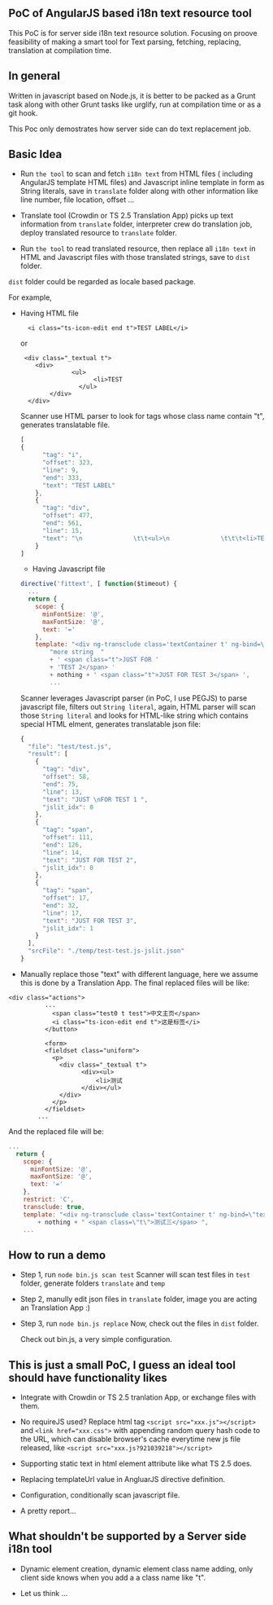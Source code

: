 PoC of AngularJS based i18n text resource tool
--------------

This PoC is for server side i18n text resource solution.
Focusing on proove feasibility of making a smart tool for Text parsing, fetching, replacing, translation at compilation time.

## In general

Written in javascript based on Node.js, it is better to be packed as a Grunt task along with other Grunt tasks like
urglify, run at compilation time or as a git hook.

This Poc only demostrates how server side can do text replacement job.

## Basic Idea

 * Run `the tool` to
 scan and fetch `i18n text` from HTML files ( including AngularJS template HTML files) and Javascript inline template in form as String literals, 
 save in `translate` folder along with other information like line number, file location, offset ...

 * Translate tool (Crowdin or TS 2.5 Translation App) picks up text information from `translate` folder, interpreter crew do translation job, deploy translated resource to `translate` folder.

 * Run `the tool` to read translated resource, then replace all `i18n text` in HTML and Javascript files with those translated strings, save to `dist` folder.

 `dist` folder could be regarded as locale based package.
	

For example,
 - Having HTML file
 
	```
	  <i class="ts-icon-edit end t">TEST LABEL</i>
	```
	
	or
	
	```
	 <div class="_textual t">
		<div>
				  <ul>
						<li>TEST
					</ul>
			</div>
	  </div>
	```
	Scanner use HTML parser to look for tags whose class name contain "t", generates translatable file.
	
	```js
	[
	{
		  "tag": "i",
		  "offset": 323,
		  "line": 9,
		  "end": 333,
		  "text": "TEST LABEL"
		},
		{
		  "tag": "div",
		  "offset": 477,
		  "end": 561,
		  "line": 15,
		  "text": "\n              \t\t<ul>\n              \t\t\t<li>TEST\n              \t\t</ul>\n              "
		}
	]
	```

	- Having Javascript file 
	
	```js
	directive('fittext', [ function($timeout) {
	  ...
	  return {
		scope: {
		  minFontSize: '@',
		  maxFontSize: '@',
		  text: '='
		},
		template: "<div ng-transclude class='textContainer t' ng-bind=\"text\">JUST \nFOR TEST 1 </div>" +
			"more string  "
			+ ' <span class="t">JUST FOR ' 
			+ 'TEST 2</span> '
			+ nothing + ' <span class="t">JUST FOR TEST 3</span> ',
			...
	```
	Scanner leverages Javascript parser (in PoC, I use PEGJS) to parse javascript file, filters out `String literal`,
	again, HTML parser will scan those `String literal` and looks for HTML-like string which contains special HTML elment,
	generates translatable json file:
	
	```js
	{
	  "file": "test/test.js",
	  "result": [
		{
		  "tag": "div",
		  "offset": 58,
		  "end": 75,
		  "line": 13,
		  "text": "JUST \nFOR TEST 1 ",
		  "jslit_idx": 0
		},
		{
		  "tag": "span",
		  "offset": 111,
		  "end": 126,
		  "line": 14,
		  "text": "JUST FOR TEST 2",
		  "jslit_idx": 0
		},
		{
		  "tag": "span",
		  "offset": 17,
		  "end": 32,
		  "line": 17,
		  "text": "JUST FOR TEST 3",
		  "jslit_idx": 1
		}
	  ],
	  "srcFile": "./temp/test-test.js-jslit.json"
	}
	```
	
 - Manually replace those "text" with different language, here we assume this is done by a Translation App.
  The final replaced files will be like:
```
<div class="actions">
          ...
            <span class="test0 t test">中文主页</span>
            <i class="ts-icon-edit end t">这是标签</i>
          </button>
          
          <form>
          <fieldset class="uniform">
            <p>
              <div class="_textual t">
              		<div><ul>
              			<li>测试
              		</div></ul>
              </div>
            </p>
          </fieldset>
        ...
```

And the replaced file will be:

```js
...
  return {
    scope: {
      minFontSize: '@',
      maxFontSize: '@',
      text: '='
    },
    restrict: 'C',
    transclude: true,
    template: "<div ng-transclude class='textContainer t' ng-bind=\"text\">测试一</div>more string   <span class=\"t\">测试二</span> "
    	+ nothing + " <span class=\"t\">测试三</span> ",
    ...
```
## How to run a demo
 * Step 1,  run `node bin.js scan test`
   Scanner will scan test files in `test` folder, generate folders `translate` and `temp`
   
 * Step 2, manully edit json files in `translate` folder, image you are acting an Translation App :)
 
 * Step 3, run `node bin.js replace`
   Now, check out the files in `dist` folder.
   
   Check out bin.js, a very simple configuration.
   

## This is just a small PoC,  I guess an ideal tool should have functionality likes
 * Integrate with Crowdin or TS 2.5 tranlation App, or exchange files with them.

 * No requireJS used? Replace html tag `<script src="xxx.js"></script>` and `<link href="xxx.css">` with appending random query hash code to the URL,
   which can disable browser's cache everytime new js file released, like `<script src="xxx.js?921039218"></script>`
 
 * Supporting static text in html element attribute like what TS 2.5 does.
 
 * Replacing templateUrl value in AngluarJS directive definition.
 
 * Configuration, conditionally scan javascript file.
 
 * A pretty report...
 
## What shouldn't be supported by a Server side i18n tool
 * Dynamic element creation, dynamic element class name adding, only client side knows when you add a a class name like "t".
 
 * Let us think ...
	
	
